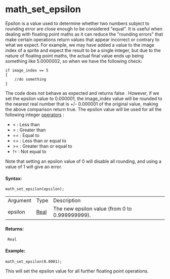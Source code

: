 # math_set_epsilon

Epsilon is a value used to determine whether two numbers subject to
rounding error are close enough to be considered "equal". It is useful
when dealing with floating point maths as it can reduce the "rounding
errors" that make certain operations return values that appear incorrect
or contrary to what we expect. For example, we may have added a value to
the image index of a sprite and expect the result to be a single
integer, but due to the nature of floating point maths, the actual final
value ends up being something like 5.0000002, so when we have the
following check:

``` gml
if image_index == 5
{
    //do something
}
```

The code does not behave as expected and returns false . However, if we
set the epsilon value to 0.000001, the image_index value will be rounded
to the nearest real number that is +/- 0.000001 of the original value,
making the above comparison return true. The epsilon value will be used
for all the following integer
[operators](../../../GML_Overview/Expressions_And_Operators) :

-    \< : Less than
-    \> : Greater than
-    == : Equal to
-    \<= : Less than or equal to
-    \>= : Greater than or equal to
-    != : Not equal to

Note that setting an epsilon value of 0 will disable all rounding, and
using a value of 1 will give an error.

#### Syntax:

``` gml
math_set_epsilon(epsilon);
```

|          |                                                                         |                                                |
|----------|-------------------------------------------------------------------------|------------------------------------------------|
| Argument | Type                                                                    | Description                                    |
| epsilon  |  [Real](../../../../../GameMaker_Language/GML_Overview/Data_Types)  | The new epsilon value (from 0 to 0.999999999). |

#### Returns:

``` gml
 Real
```

#### Example:

``` gml
math_set_epsilon(0.0001);
```

This will set the epsilon value for all further floating point
operations.
